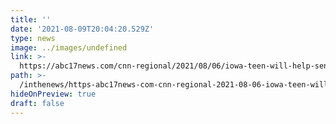 ```yaml
---
title: ''
date: '2021-08-09T20:04:20.529Z'
type: news
image: ../images/undefined
link: >-
  https://abc17news.com/cnn-regional/2021/08/06/iowa-teen-will-help-send-feminine-hygiene-products-to-kenya/
path: >-
  /inthenews/https-abc17news-com-cnn-regional-2021-08-06-iowa-teen-will-help-send-feminine-hygiene-products-to-kenya-
hideOnPreview: true
draft: false
---
```

